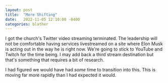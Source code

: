 ```yaml
---
layout: post
title:  "More Shifting"
date:   2022-11-05 12:10:00 -0400
categories: blather
---
```

I got the church's Twitter video streaming terminated.  The leadership will not be comfortable having services livestreamed on a site where Elon Musk is acting out in the way he is right now.  We're going to stick to YouTube and Twitch for the time being.  I may add back a third stream destination but that's something that requires a bit of research.

I had figured we would have had *some* time to transition into this.  This is moving far more rapidly than I had expected it would.
